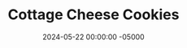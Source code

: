 ---
layout: post
title:  "Cottage Cheese Cookies"
date:   2024-05-22 00:00:00 -05000
categories: 
- Recipes
- Healthier Dessert
permalink: /recipes/cottage-cheese-cookies
image: /assets/Food/Healthier Dessert/CC Cookies/cc-cookies.jpg
ing: cottagecheesecookies-ing
facts: cottagecheesecookies-facts
Prep: 10
Rest: 30
Cook: 13
Source1: https://www.eatingbirdfood.com/cottage-cheese-cookies/#wprm-recipe-container-124320
Source2: https://www.eatingbirdfood.com/cottage-cheese-cookie-dough/#wprm-recipe-container-127429
whisk: https://s.samsungfood.com/DuJYO
tags: 
- chocolate chip
- chocolate chunk
- natural peanut butter
- peanut butter
- almond butter
- sunflower seed butter
- sunbutter
- vanilla extract
- coconut flour
- gluten free
- sugar free
- syrup
- maple syrup
- honey
- cocoa powder
- coconut oil
- cottage cheese
- fat free cottage cheese
- nonfat cottage cheese
- non fat cottage cheese
Description: This is part 2 of me trying to make a classic chocolate chip cookie in a much healthier way.  Here we have cottage cheese, which provide a great neutral base for the cookies, allowing them to stay moist without all the fat of butter, and while being packed with protein.  For some healthy fats and some sweetness, I've used natural peanut butter and sugar free syrup.  These cookies are gluten and grain free, using coconut flour instead, and use a homemade sugar free chocolate using just 3 ingredients.  They don't taste like cottage cheese at all, and can even be enjoyed raw!
Instructions: 
- Preheat your oven to 350F, and line a cookie sheet with parchment paper.  Also line a small Tupperware with parchment.<br><br>

- Start with the chocolate chips, since these will need to fully solidify in the fridge.  In a small bowl, add the coconut oil, and melt in the microwave for 1:30<br><br>

- Add the cocoa powder, syrup, and a few grains of salt to the coconut oil, and mix until smooth<br><br>

- Pour the chocolate into a parchment lined Tupperware, and refrigerate until solid, about 30 minutes<br><br>

- Meanwhile, move into the cookie dough.  To a food processor, add your cottage cheese, syrup, and vanilla.  Maple syrup or honey can be used in place of sugar free syrup.  Blend until smooth, and transfer to a large bowl<br><br>

- Mix the rest of the cookie dough ingredients (nut butter, salt, and coconut flour) with a silicone spatula until fully combined.  I've used natural peanut butter, but almond butter, pistachio butter, sunflower seed butter, or pumpkin seed butter would also work.  Oat or almond flour would probably work instead of coconut, but start with at least double by weight, and go on feel.  The dough should be slightly sticky<br><br>

- Let chill in the fridge for 15 minutes to cool down. The mix may warm up as it blends, so chilling it prevents the chocolate from melting<br><br>

- Chop your chocolate into small chunks, and fold into the batter<br><br>

- Scoop the batter onto your pan, and press down each cookie until it is flat and round.  The cookies will rise slightly in the oven, but they will not spread outward.  Lightly wet your hands to prevent sticking when shaping the cookies<br><br>

- Bake in a preheated 350F oven for about 13-15 minutes, or until the cookies have risen slightly, and the bottoms are a light golden brown.  Be careful to not overcook them<br><br>

- Let cool on the pan for 5 minutes before transferring to a wire rack to cool completely.  Store in an airtight container in the fridge<br><br>

- You can also enjoy these as edible cookie dough bites<br><br>
- - <center><img src="/assets/Food/Healthier Dessert/CC Cookies/cc-cookie-dough.jpg" alt="" class="instruction-image"></center><br>
---